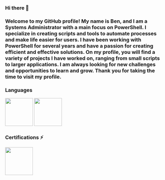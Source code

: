 ### Hi there 👋

### Welcome to my GitHub profile! My name is Ben, and I am a Systems Administrator with a main focus on PowerShell. I specialize in creating scripts and tools to automate processes and make life easier for users. I have been working with PowerShell for several years and have a passion for creating efficient and effective solutions. On my profile, you will find a variety of projects I have worked on, ranging from small scripts to larger applications. I am always looking for new challenges and opportunities to learn and grow. Thank you for taking the time to visit my profile.

### Languages 
<img src="https://3.bp.blogspot.com/-a7jPVdFk9Hw/W_XeTJX6JyI/AAAAAAAAC2c/HCtxP0wSSs0wEMKJOYq7pivEJaSVin92gCLcBGAs/s1600/powershell.png" height="90" width="90">
<img src="https://3.bp.blogspot.com/-a7jPVdFk9Hw/W_XeTJX6JyI/AAAAAAAAC2c/HCtxP0wSSs0wEMKJOYq7pivEJaSVin92gCLcBGAs/s1600/powershell.png](https://i0.wp.com/tinkercademy.com/wp-content/uploads/2018/04/python-icon.png?ssl=1)" height="90" width="90">


### Certifications ⚡
<img src="https://images.credly.com/size/340x340/images/00634f82-b07f-4bbd-a6bb-53de397fc3a6/image.png" height="90" width="90">


<!--
**bwilli-dev/bwilli-dev** is a ✨ _special_ ✨ repository because its `README.md` (this file) appears on your GitHub profile.

Here are some ideas to get you started:

- 🔭 I’m currently working on ...
- 🌱 I’m currently learning ...
- 👯 I’m looking to collaborate on ...
- 🤔 I’m looking for help with ...
- 💬 Ask me about ...
- 📫 How to reach me: ...
- 😄 Pronouns: ...
- ⚡ Fun fact: ...
-->
